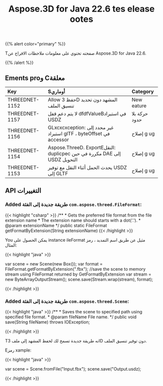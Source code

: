 ﻿---
title: Aspose.3D for Java 22.6 tes elease ootes
type: docs
weight: 7
url: /ar/java/aspose-3d-for-java-22-6-release-notes/
description: Tانه الافراج عن الملاحظات من Aspose.3D for Java 22.6.
---
{{% alert color="primary" %}}

Tصفحته تحتوي على معلومات ملاحظات الافراج عن Aspose.3D for Java 22.6.

{{% /alert %}}
## **Ements proو Cمعلقة**

|**Key**|**Sأوماري**|**Category**|
|:- |:- |:- |
|THREEDNET-1152 |Allow حفظ 3D المشهد دون تحديد تنسيق الملف|New eature|
|THREEDNET-1157 |لا يتم دعم قفل dfdfValueBفي استيراد USDZ|حركة بلا حدود|
|THREEDNET-1156 |GLxcxcxception: غير محدد إلى استيراد glTF ، byteOffset في accessor|إصلاح g ug|
|THREEDNET-1154 |Aspose.ThreeD. ExportEالنقل: duplicpec مكررة في حين DAE إلى USDZ التحويل|إصلاح g ug|
|THREEDNET-1153 |يحدث الحمل أثناء النقل مع توفير USDZ إلى GLTF|إصلاح g ug|



## API التغييرات ##

### Added طريقة جديدة إلى الفئة `com.aspose.threed.FileFormat`:

{{< highlight "csharp" >}}
    /**
     * Gets the preferred file format from the file extension name
     * The extension name should starts with a dot('.').
     * @param extensionName 
     */
    public static FileFormat getFormatByExtension(String extensionName)
{{< /highlight >}}

You يمكن الحصول على instance ileFormat مثيل عن طريق اسم التمديد ، رمز المثال:

{{< highlight "java" >}}

var scene = new Scene(new Box());
var format = FileFormat.getFormatByExtension(".fbx");
//save the scene to memory stream using FileFormat returned by GetFormatByExtension
var stream = new ByteArrayOutputStream();
scene.save(Stream.wrap(stream), format);

{{< /highlight >}}



### Added طريقة جديدة إلى الفئة `com.aspose.threed.Scene`:

{{< highlight "java" >}}
    /**
     * Saves the scene to specified path using specified file format.
     * @param fileName File name.
     */
    public void save(String fileName)
        throws IOException;

{{< /highlight >}}

Tانه طريقة جديدة تسمح لك لحفظ المشهد إلى ملف 3D دون توفير تنسيق الملف.

Eرمز xample:

{{< highlight "java" >}}

var scene = Scene.fromFile("Input.fbx");
scene.save("Output.usdz);

{{< /highlight >}}
